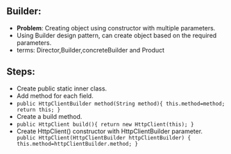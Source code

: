 Builder:
--------

- **Problem**: Creating object using constructor with multiple parameters.
- Using Builder design pattern, can create object based on the required parameters.
- terms: Director,Builder,concreteBuilder and Product

Steps:
------
- Create public static inner class.
- Add method for each field.
- `public HttpClientBuilder method(String method){
  this.method=method;
  return this;
  }`
- Create a build method.
-  `public HttpClient build(){
       return new HttpClient(this);
    }`
- Create HttpClient() constructor with HttpClientBuilder parameter. 
` public HttpClient(HttpClientBuilder httpClientBuilder) {
   this.method=httpClientBuilder.method;
   }`